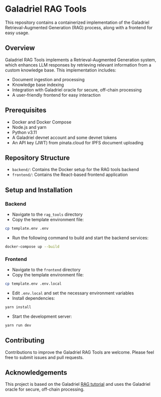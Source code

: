 # Galadriel RAG Tools

This repository contains a containerized implementation of the Galadriel Retrieval-Augmented Generation (RAG) process, along with a frontend for easy usage.

## Overview

Galadriel RAG Tools implements a Retrieval-Augmented Generation system, which enhances LLM responses by retrieving relevant information from a custom knowledge base. This implementation includes:

- Document ingestion and processing
- Knowledge base indexing
- Integration with Galadriel oracle for secure, off-chain processing
- A user-friendly frontend for easy interaction

## Prerequisites

- Docker and Docker Compose
- Node.js and yarn
- Python v3.11
- A Galadriel devnet account and some devnet tokens
- An API key (JWT) from pinata.cloud for IPFS document uploading

## Repository Structure

- `backend/`: Contains the Docker setup for the RAG tools backend
- `frontend/`: Contains the React-based frontend application

## Setup and Installation

### Backend

- Navigate to the `rag_tools` directory
- Copy the template environment file:
```sh
cp template.env .env
```
- Run the following command to build and start the backend services:

```sh
docker-compose up --build
```

### Frontend

-  Navigate to the `frontend` directory
- Copy the template environment file:

```sh
cp template.env .env.local
```

- Edit `.env.local` and set the necessary environment variables
- Install dependencies:
```sh
yarn install
```
- Start the development server:
```sh
yarn run dev
```

## Contributing

Contributions to improve the Galadriel RAG Tools are welcome. Please feel free to submit issues and pull requests.

## Acknowledgements

This project is based on the Galadriel [RAG tutorial](https://docs.galadriel.com/tutorials/rag) and uses the Galadriel oracle for secure, off-chain processing.